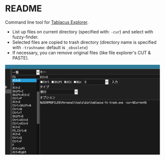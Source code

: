 # README

Command line tool for [Tablacus Explorer](https://tablacus.github.io/explorer.html).

- List up files on current directory (specified with: `-cur`) and select with fuzzy-finder.
- Selected files are copied to trash directory (directory name is specified with `-trashname`: default is `_obsolete`)
- If necessary, you can remove original files (like file explorer's CUT & PASTE).

![img](image.png)